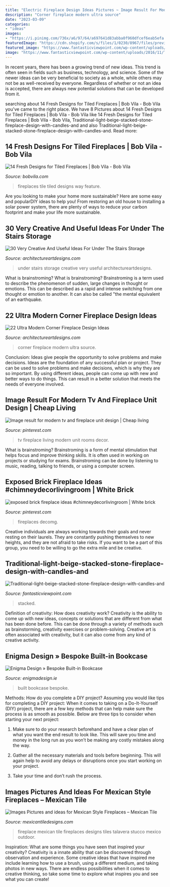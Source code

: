```yaml
---
title: "Electric Fireplace Design Ideas Pictures ~ Image Result For Modern Tv And Fireplace Unit Design"
description: "Corner fireplace modern ultra source"
date: "2023-03-09"
categories:
- "ideas"
images:
- "https://i.pinimg.com/736x/a6/97/64/a697641d83abba0f960dfcef6eab5efa.jpg"
featuredImage: "https://cdn.shopify.com/s/files/1/0230/8967/files/preview-full-fireplace_simpson_large.jpg?v=1507054106"
featured_image: "https://www.fantasticviewpoint.com/wp-content/uploads/2016/11/Traditional-light-beige-stacked-stone-fireplace-design-with-candles-and-tiny-flowers-decorated-special-design-for-outdoor-and-indoor-fireplace-designs.jpg"
image: "https://www.fantasticviewpoint.com/wp-content/uploads/2016/11/Traditional-light-beige-stacked-stone-fireplace-design-with-candles-and-tiny-flowers-decorated-special-design-for-outdoor-and-indoor-fireplace-designs.jpg"
---
```



In recent years, there has been a growing trend of new ideas. This trend is often seen in fields such as business, technology, and science. Some of the newer ideas can be very beneficial to society as a whole, while others may not be as well-received by everyone. Regardless of whether or not an idea is accepted, there are always new potential solutions that can be developed from it.

	

		
searching about 14 Fresh Designs for Tiled Fireplaces | Bob Vila - Bob Vila you've came to the right place. We have 8 Pictures about 14 Fresh Designs for Tiled Fireplaces | Bob Vila - Bob Vila like 14 Fresh Designs for Tiled Fireplaces | Bob Vila - Bob Vila, Traditional-light-beige-stacked-stone-fireplace-design-with-candles-and and also Traditional-light-beige-stacked-stone-fireplace-design-with-candles-and. Read more:
		
    
## 14 Fresh Designs For Tiled Fireplaces | Bob Vila - Bob Vila

<img loading=lazy src="https://s3-production.bobvila.com/slides/35630/original/Tiled_Fireplaces_Ideas_Daltile_Memoir_Tile.jpeg?1580133736" onerror="this.onerror=null;this.src='https://tse4.mm.bing.net/th?id=OIP.t_3hSm-2l3DGJZpQv5Pd3AHaJ4&amp;pid=15.1';" alt="14 Fresh Designs for Tiled Fireplaces | Bob Vila - Bob Vila">

_Source: bobvila.com_

>fireplaces tile tiled designs way feature. 

	

Are you looking to make your home more sustainable? Here are some easy and popularDIY ideas to help you! From restoring an old house to installing a solar power system, there are plenty of ways to reduce your carbon footprint and make your life more sustainable.

    
## 30 Very Creative And Useful Ideas For Under The Stairs Storage

<img loading=lazy src="https://www.architectureartdesigns.com/wp-content/uploads/2013/04/ArchitectureArtDesigns-2425.jpg" onerror="this.onerror=null;this.src='https://tse3.mm.bing.net/th?id=OIP.8kUtUzE4g-zLu30tNxY6tgHaJ4&amp;pid=15.1';" alt="30 Very Creative And Useful Ideas For Under The Stairs Storage">

_Source: architectureartdesigns.com_

>under stairs storage creative very useful architectureartdesigns. 

	

What is brainstroming?
What is brainstroming? Brainstroming is a term used to describe the phenomenon of sudden, large changes in thought or emotions. This can be described as a rapid and intense switching from one thought or emotion to another. It can also be called "the mental equivalent of an earthquake.

    
## 22 Ultra Modern Corner Fireplace Design Ideas

<img loading=lazy src="https://www.architectureartdesigns.com/wp-content/uploads/2013/10/56.jpg" onerror="this.onerror=null;this.src='https://tse4.mm.bing.net/th?id=OIP.dPzTUOdaTUECKGA9MGAKPAAAAA&amp;pid=15.1';" alt="22 Ultra Modern Corner Fireplace Design Ideas">

_Source: architectureartdesigns.com_

>corner fireplace modern ultra source. 

	

Conclusion: Ideas give people the opportunity to solve problems and make decisions.
Ideas are the foundation of any successful plan or project. They can be used to solve problems and make decisions, which is why they are so important. By using different ideas, people can come up with new and better ways to do things. This can result in a better solution that meets the needs of everyone involved.

    
## Image Result For Modern Tv And Fireplace Unit Design | Cheap Living

<img loading=lazy src="https://i.pinimg.com/736x/bc/11/0e/bc110e6cb4585a5aa3b287476116a2b1.jpg" onerror="this.onerror=null;this.src='https://tse3.mm.bing.net/th?id=OIP.fyjwXoVEXG-gUAEWdQa2UwHaJ3&amp;pid=15.1';" alt="Image result for modern tv and fireplace unit design | Cheap living">

_Source: pinterest.com_

>tv fireplace living modern unit rooms decor. 

	

What is brainstroming?
Brainstroming is a form of mental stimulation that helps focus and improve thinking skills. It is often used in working on projects or studying for exams. Brainstroming can be done by listening to music, reading, talking to friends, or using a computer screen.

    
## Exposed Brick Fireplace Ideas #chimneydecorlivingroom | White Brick

<img loading=lazy src="https://i.pinimg.com/736x/a6/97/64/a697641d83abba0f960dfcef6eab5efa.jpg" onerror="this.onerror=null;this.src='https://tse4.mm.bing.net/th?id=OIP.q_MDUbzB8ki8nvoAD2S-QwHaKx&amp;pid=15.1';" alt="exposed brick fireplace ideas #chimneydecorlivingroom | White brick">

_Source: pinterest.com_

>fireplaces decomg. 

	

Creative individuals are always working towards their goals and never resting on their laurels. They are constantly pushing themselves to new heights, and they are not afraid to take risks. If you want to be a part of this group, you need to be willing to go the extra mile and be creative.

    
## Traditional-light-beige-stacked-stone-fireplace-design-with-candles-and

<img loading=lazy src="https://www.fantasticviewpoint.com/wp-content/uploads/2016/11/Traditional-light-beige-stacked-stone-fireplace-design-with-candles-and-tiny-flowers-decorated-special-design-for-outdoor-and-indoor-fireplace-designs.jpg" onerror="this.onerror=null;this.src='https://tse4.mm.bing.net/th?id=OIP.X77aSiUNN8d-TGHbt6tGjgHaK3&amp;pid=15.1';" alt="Traditional-light-beige-stacked-stone-fireplace-design-with-candles-and">

_Source: fantasticviewpoint.com_

>stacked. 

	

Definition of creativity: How does creativity work?
Creativity is the ability to come up with new ideas, concepts or solutions that are different from what has been done before. This can be done through a variety of methods such as brainstorming, creativity exercises or problem-solving. Creative art is often associated with creativity, but it can also come from any kind of creative activity.

    
## Enigma Design » Bespoke Built-in Bookcase

<img loading=lazy src="https://www.enigmadesign.ie/wp-content/uploads/2017/02/Built-in-Bookcase-3.jpg" onerror="this.onerror=null;this.src='https://tse4.mm.bing.net/th?id=OIP.SUE-zg0Q_-aQtQcMlDwsfAHaKC&amp;pid=15.1';" alt="Enigma Design » Bespoke Built-in Bookcase">

_Source: enigmadesign.ie_

>built bookcase bespoke. 

	

Methods: How do you complete a DIY project?
Assuming you would like tips for completing a DIY project: 
When it comes to taking on a Do-It-Yourself (DIY) project, there are a few key methods that can help make sure the process is as smooth as possible. Below are three tips to consider when starting your next project:

1. Make sure to do your research beforehand and have a clear plan of what you want the end result to look like. This will save you time and money in the long run as you won’t be making any costly mistakes along the way.

2. Gather all the necessary materials and tools before beginning. This will again help to avoid any delays or disruptions once you start working on your project.

3. Take your time and don’t rush the process.

    
## Images Pictures And Ideas For Mexican Style Fireplaces – Mexican Tile

<img loading=lazy src="https://cdn.shopify.com/s/files/1/0230/8967/files/preview-full-fireplace_simpson_large.jpg?v=1507054106" onerror="this.onerror=null;this.src='https://tse2.mm.bing.net/th?id=OIP.sIt2HaoMU3a3SFprb16JdQAAAA&amp;pid=15.1';" alt="Images Pictures and ideas for Mexican Style Fireplaces – Mexican Tile">

_Source: mexicantiledesigns.com_

>fireplace mexican tile fireplaces designs tiles talavera stucco mexico outdoor. 

	

Inspiration: What are some things you have seen that inspired your creativity?
Creativity is a innate ability that can be discovered through observation and experience. Some creative ideas that have inspired me include learning how to use a brush, using a different medium, and taking photos in new ways. There are endless possibilities when it comes to creative thinking, so take some time to explore what inspires you and see what you can create!

